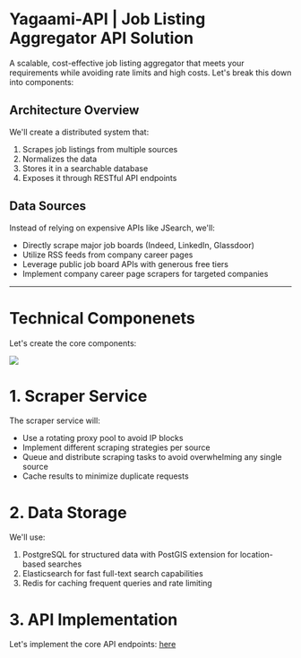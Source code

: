 # Yagaami-API | Job Listing Aggregator API Solution
A scalable, cost-effective job listing aggregator that meets your requirements while avoiding rate limits and high costs. Let's break this down into components:

## Architecture Overview
We'll create a distributed system that:
1. Scrapes job listings from multiple sources
2. Normalizes the data
3. Stores it in a searchable database
4. Exposes it through RESTful API endpoints

## Data Sources
Instead of relying on expensive APIs like JSearch, we'll:
- Directly scrape major job boards (Indeed, LinkedIn, Glassdoor)
- Utilize RSS feeds from company career pages
- Leverage public job board APIs with generous free tiers
- Implement company career page scrapers for targeted companies

--- 
# Technical Componenets
Let's create the core components:

![](https://github.com/user-attachments/assets/dee5497c-370f-4470-a6e4-78ba8d4416c8)

# 1. Scraper Service
The scraper service will:
- Use a rotating proxy pool to avoid IP blocks
- Implement different scraping strategies per source
- Queue and distribute scraping tasks to avoid overwhelming any single source
- Cache results to minimize duplicate requests


# 2. Data Storage
We'll use:
1. PostgreSQL for structured data with PostGIS extension for location-based searches
2. Elasticsearch for fast full-text search capabilities
3. Redis for caching frequent queries and rate limiting

# 3. API Implementation
Let's implement the core API endpoints:  [here](https://github.com/im-caveman/Yagaami-API/blob/75dfb435187f690a908e8bce67af41fc348ebc26/Yagaami%20API%20Implementation.py)
